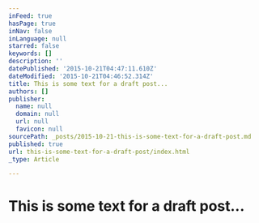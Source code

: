 ```yaml
---
inFeed: true
hasPage: true
inNav: false
inLanguage: null
starred: false
keywords: []
description: ''
datePublished: '2015-10-21T04:47:11.610Z'
dateModified: '2015-10-21T04:46:52.314Z'
title: This is some text for a draft post...
authors: []
publisher:
  name: null
  domain: null
  url: null
  favicon: null
sourcePath: _posts/2015-10-21-this-is-some-text-for-a-draft-post.md
published: true
url: this-is-some-text-for-a-draft-post/index.html
_type: Article

---
```

# This is some text for a draft post...
